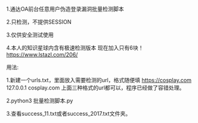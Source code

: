 1.通达OA前台任意用户伪造登录漏洞批量检测脚本

2.只检测，不提供SESSION

3.仅供安全测试使用

4.本人的知识星球内含有极速检测版本
现在加入只有6块！
https://www.lstazl.com/206/

用法:

1.新建一个urls.txt，里面放入需要检测的url，格式随便填
https://cosplay.com
127.0.0.1
cosplay.com
上面三种格式的url都可以，程序已经做了容错处理。

2.python3 批量检测脚本.py

3.查看success_11.txt或者success_2017.txt文件夹。
